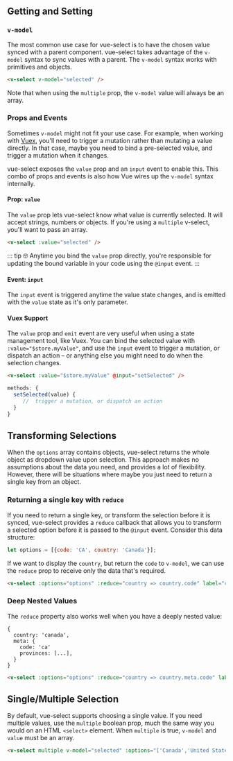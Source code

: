 ## Getting and Setting

### `v-model`

The most common use case for vue-select is to have the chosen value synced with a parent component. vue-select 
takes advantage of the `v-model` syntax to sync values with a parent. The `v-model` syntax works with
primitives and objects. 

```html
<v-select v-model="selected" />
```

Note that when using the `multiple` prop, the `v-model` value will always be an array.

### Props and Events

Sometimes `v-model` might not fit your use case. For example, when working with [Vuex](https://vuex.vuejs.org),
you'll need to trigger a mutation rather than mutating a value directly. In that case, maybe you need
to bind a pre-selected value, and trigger a mutation when it changes. 

vue-select exposes the `value` prop and an `input` event to enable this. This combo of props and 
events is also how Vue wires up the `v-model` syntax internally.

#### Prop: `value`

The `value` prop lets vue-select know what value is currently selected. It will accept strings, 
numbers or objects. If you're using a `multiple` v-select, you'll want to pass an array. 

```html
<v-select :value="selected" />
```

::: tip 🤓
Anytime you bind the `value` prop directly, you're responsible for updating the bound variable
in your code using the `@input` event.
:::

#### Event: `input`

The `input` event is triggered anytime the value state changes, and is emitted with the `value`
state as it's only parameter.

#### Vuex Support

The `value` prop and `emit` event are very useful when using a state management tool, like Vuex. 
You can bind the selected value with `:value="$store.myValue"`, and use the `input` event to
trigger a mutation, or dispatch an action – or anything else you might need to do when the selection
changes.

```html
<v-select :value="$store.myValue" @input="setSelected" />
```

```js
methods: {
  setSelected(value) {
     //  trigger a mutation, or dispatch an action  
  }
}
```
## Transforming Selections

When the `options` array contains objects, vue-select returns the whole object as dropdown value 
upon selection. This approach makes no assumptions about the data you need, and provides a lot of
flexibility. However, there will be situations where maybe you just need to return a single key
from an object.

### Returning a single key with `reduce`  

If you need to return a single key, or transform the selection before it is synced, vue-select 
provides a `reduce` callback that allows you to transform a selected option before it is passed to 
the `@input` event. Consider this data structure:
 
 ```js
 let options = [{code: 'CA', country: 'Canada'}];
 ```
 
If we want to display the `country`, but return the `code` to `v-model`, we can use the `reduce` 
prop to receive only the data that's required.
 
 ```html
 <v-select :options="options" :reduce="country => country.code" label="country" />
 ```

### Deep Nested Values
 
The `reduce` property also works well when you have a deeply nested value:
 
 ```
 {
   country: 'canada',
   meta: {
     code: 'ca'
     provinces: [...],
   }
 }
 ```
 
 ```html
 <v-select :options="options" :reduce="country => country.meta.code" label="country" />
 ```
 
 <reducer-nested-value />

## Single/Multiple Selection

By default, vue-select supports choosing a single value. If you need multiple values, use the 
`multiple` boolean prop, much the same way you would on an HTML `<select>` element. When `multiple` 
is true, `v-model` and `value` must be an array.
 

```html
<v-select multiple v-model="selected" :options="['Canada','United States']" />
```
<v-select multiple :options="['Canada','United States']" />



